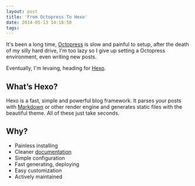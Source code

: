```yaml
---
layout: post
title: 'From Octopress To Hexo'
date: 2014-05-13 14:18:50
tags:
---
```


It's been a long time, [Octopress] is slow and painful to setup, after the death of
my silly hard drive, I'm too lazy so I give up setting a Octopress environment, even
writing new posts.

Eventually, I'm levaing, heading for [Hexo].

[Octopress]: http://octopress.org/
[Hexo]: http://hexo.io/


## What’s Hexo?

Hexo is a fast, simple and powerful blog framework. It parses your posts with [Markdown]
or other render engine and generates static files with the beautiful theme.
All of these just take seconds.

[Markdown]: http://daringfireball.net/projects/markdown/

## Why?

* Painless installing
* Cleaner [documentation](http://hexo.io/docs/)
* Simple configuration
* Fast generating, deploying
* Easy customization
* Actively maintained
